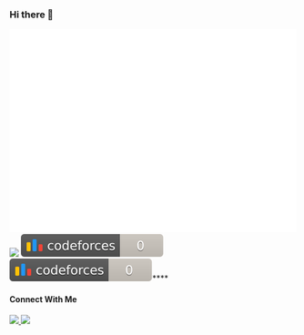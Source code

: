 ### Hi there 👋

<!--
**ikbal312/ikbal312** is a ✨ _special_ ✨ repository because its `README.md` (this file) appears on your GitHub profile.

Here are some ideas to get you started:

- 🔭 I’m currently working on ...
- 🌱 I’m currently learning ...
- 👯 I’m looking to collaborate on ...
- 🤔 I’m looking for help with ...
- 💬 Ask me about ...
- 📫 How to reach me: ...
- 😄 Pronouns: ...
- ⚡ Fun fact: ...
-->
![](https://raw.githubusercontent.com/ikbal312/cf-stats/main/output/light_card.svg#gh-dark-mode-only)
![](https://raw.githubusercontent.com/your-github-username/cf-stats/main/output/light_card.svg)
![](https://raw.githubusercontent.com/ikbal312/cf-stats/main/output/max_rating.svg)
![](https://raw.githubusercontent.com/ikbal312/cf-stats/main/output/rating.svg)****


#### Connect With Me

<p left="center">

<a href="https://www.linkedin.com/in/ikbal-hasan-282b09261/">
  <img src="https://img.shields.io/badge/linkedin-%230077B5.svg?&style=for-the-badge&logo=linkedin&logoColor=white" height=25>
</a> 


<a href="mailto:ikbalhasan312@gmail.com">
  <img src="	https://img.shields.io/badge/Gmail-D14836?style=for-the-badge&logo=gmail&logoColor=white" height=25>
</a>
</p>
